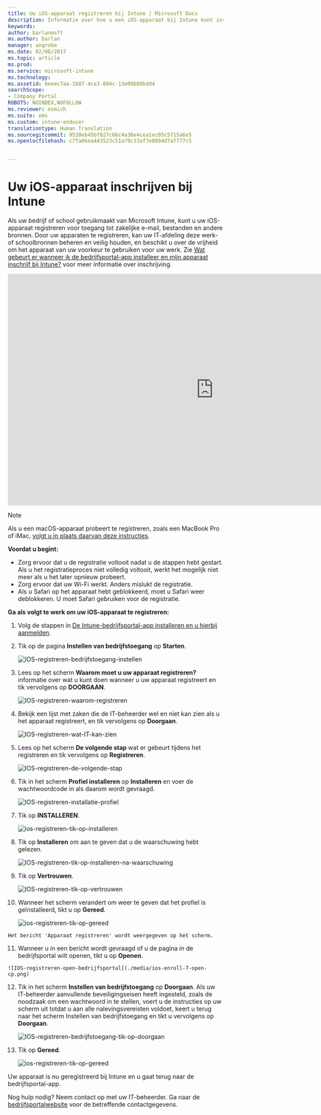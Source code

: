 ```yaml
---
title: Uw iOS-apparaat registreren bij Intune | Microsoft Docs
description: Informatie over hoe u een iOS-apparaat bij Intune kunt inschrijven
keywords: 
author: barlanmsft
ms.author: barlan
manager: angrobe
ms.date: 02/08/2017
ms.topic: article
ms.prod: 
ms.service: microsoft-intune
ms.technology: 
ms.assetid: 6eeec7aa-1b07-4ce3-894c-13e09b89bdd4
searchScope:
- Company Portal
ROBOTS: NOINDEX,NOFOLLOW
ms.reviewer: esmich
ms.suite: ems
ms.custom: intune-enduser
translationtype: Human Translation
ms.sourcegitcommit: 9530eb45bf027c66c4a36e4cea1ec05c5f15a6e5
ms.openlocfilehash: c7fa06ea443523c51a79c33af7e8094d7a7777c5


---
```



# <a name="enroll-your-ios-device-in-intune"></a>Uw iOS-apparaat inschrijven bij Intune

Als uw bedrijf of school gebruikmaakt van Microsoft Intune, kunt u uw iOS-apparaat registreren voor toegang tot zakelijke e-mail, bestanden en andere bronnen. Door uw apparaten te registreren, kan uw IT-afdeling deze werk- of schoolbronnen beheren en veilig houden, en beschikt u over de vrijheid om het apparaat van uw voorkeur te gebruiken voor uw werk. Zie [Wat gebeurt er wanneer ik de bedrijfsportal-app installeer en mijn apparaat inschrijf bij Intune?](what-happens-if-you-install-the-company-portal-app-and-enroll-your-device-in-intune-ios.md) voor meer informatie over inschrijving.

<iframe src="https://channel9.msdn.com/Series/IntuneEnrollment/iOS-Enrollment/player" width="960" height="540" allowFullScreen frameBorder="0"></iframe>

> [!NOTE]
> Als u een macOS-apparaat probeert te registreren, zoals een MacBook Pro of iMac, [volgt u in plaats daarvan deze instructies](enroll-your-device-in-intune-macos.md).

**Voordat u begint:**

- Zorg ervoor dat u de registratie voltooit nadat u de stappen hebt gestart. Als u het registratieproces niet volledig voltooit, werkt het mogelijk niet meer als u het later opnieuw probeert.
- Zorg ervoor dat uw Wi-Fi werkt. Anders mislukt de registratie.
- Als u Safari op het apparaat hebt geblokkeerd, moet u Safari weer deblokkeren. U moet Safari gebruiken voor de registratie.


**Ga als volgt te werk om uw iOS-apparaat te registreren:**

1.  Volg de stappen in [De Intune-bedrijfsportal-app installeren en u hierbij aanmelden](install-and-sign-in-to-the-intune-company-portal-app-ios.md).

2. Tik op de pagina **Instellen van bedrijfstoegang** op **Starten**.

    ![IOS-registreren-bedrijfstoegang-instellen](./media/ios-enroll-1a-comp-access-setup.png)

3. Lees op het scherm **Waarom moet u uw apparaat registreren?** informatie over wat u kunt doen wanneer u uw apparaat registreert en tik vervolgens op **DOORGAAN**.

    ![IOS-registreren-waarom-registreren](./media/ios-enroll-1b-why-enroll.png)

4. Bekijk een lijst met zaken die de IT-beheerder wel en niet kan zien als u het apparaat registreert, en tik vervolgens op **Doorgaan**.

    ![IOS-registreren-wat-IT-kan-zien](./media/ios-enroll-1c-we-care-privacy.png)

5.  Lees op het scherm **De volgende stap** wat er gebeurt tijdens het registreren en tik vervolgens op **Registreren**.

     ![IOS-registreren-de-volgende-stap](./media/ios-enroll-1d-what-comes-next.png)

6.  Tik in het scherm **Profiel installeren** op **Installeren** en voer de wachtwoordcode in als daarom wordt gevraagd.

    ![IOS-registreren-installatie-profiel](./media/ios-enroll-2-mgt-profile-install.png)

7.  Tik op **INSTALLEREN**.

    ![ios-registreren-tik-op-installeren](./media/ios-enroll-3-mgt-profile-install-2.png)    

8.  Tik op **Installeren** om aan te geven dat u de waarschuwing hebt gelezen.

       ![IOS-registreren-tik-op-installeren-na-waarschuwing](./media/ios-enroll-4-warning.png)

9.  Tik op **Vertrouwen**.

       ![IOS-registreren-tik-op-vertrouwen](./media/ios-enroll-5-trust.png)

10.  Wanneer het scherm verandert om weer te geven dat het profiel is geïnstalleerd, tikt u op **Gereed**.

     ![ios-registreren-tik-op-gereed](./media/ios-enroll-6-done.png)

    Het bericht 'Apparaat registreren' wordt weergegeven op het scherm.

11.  Wanneer u in een bericht wordt gevraagd of u de pagina in de bedrijfsportal wilt openen, tikt u op **Openen**.

    ![IOS-registreren-open-bedrijfsportal](./media/ios-enroll-7-open-cp.png)

12. Tik in het scherm **Instellen van bedrijfstoegang** op **Doorgaan**. Als uw IT-beheerder aanvullende beveiligingseisen heeft ingesteld, zoals de noodzaak om een wachtwoord in te stellen, voert u de instructies op uw scherm uit totdat u aan alle nalevingsvereisten voldoet, keert u terug naar het scherm Instellen van bedrijfstoegang en tikt u vervolgens op **Doorgaan**.

    ![IOS-registreren-bedrijfstoegang-tik-op-doorgaan](./media/ios-enroll-8-comp-access-setup-compliance.png)

13. Tik op **Gereed**.

    ![ios-registreren-tik-op-gereed](./media/ios-enroll-9-comp-access-setup-complete.png)

Uw apparaat is nu geregistreerd bij Intune en u gaat terug naar de bedrijfsportal-app.

Nog hulp nodig? Neem contact op met uw IT-beheerder. Ga naar de [bedrijfsportalwebsite](http://portal.manage.microsoft.com) voor de betreffende contactgegevens.



<!--HONumber=Feb17_HO2-->


